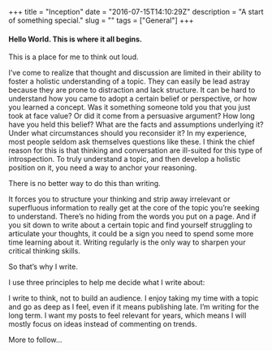 +++
title = "Inception"
date = "2016-07-15T14:10:29Z"
description = "A start of something special."
slug = ""
tags = ["General"]
+++


#### Hello World. This is where it all begins. 



This is a place for me to think out loud.

I’ve come to realize that thought and discussion are limited in their ability to foster a holistic understanding of a topic. They can easily be lead astray because they are prone to distraction and lack structure. It can be hard to understand how you came to adopt a certain belief or perspective, or how you learned a concept. Was it something someone told you that you just took at face value? Or did it come from a persuasive argument? How long have you held this belief? What are the facts and assumptions underlying it? Under what circumstances should you reconsider it? In my experience, most people seldom ask themselves questions like these. I think the chief reason for this is that thinking and conversation are ill-suited for this type of introspection. To truly understand a topic, and then develop a holistic position on it, you need a way to anchor your reasoning.  

There is no better way to do this than writing.

It forces you to structure your thinking and strip away irrelevant or superfluous information to really get at the core of the topic you’re seeking to understand. There’s no hiding from the words you put on a page. And if you sit down to write about a certain topic and find yourself struggling to articulate your thoughts, it could be a sign you need to spend some more time learning about it. Writing regularly is the only way to sharpen your critical thinking skills.

So that’s why I write.

I use three principles to help me decide what I write about:

I write to think, not to build an audience.
I enjoy taking my time with a topic and go as deep as I feel, even if it means publishing late.
I’m writing for the long term. I want my posts to feel relevant for years, which means I will mostly focus on ideas instead of commenting on trends.

More to follow...